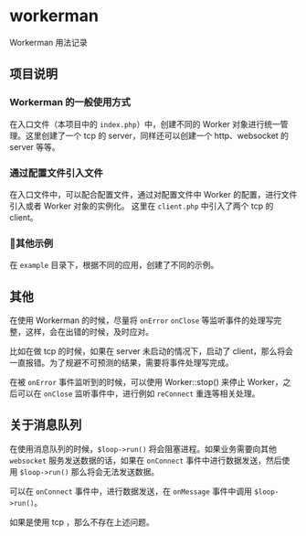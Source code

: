 # workerman
Workerman 用法记录

## 项目说明

### Workerman 的一般使用方式

在入口文件（本项目中的 `index.php`）中，创建不同的 Worker 对象进行统一管理。这里创建了一个 tcp 的 server，同样还可以创建一个 http、websocket 的 server 等等。

### 通过配置文件引入文件

在入口文件中，可以配合配置文件，通过对配置文件中 Worker 的配置，进行文件引入或者 Worker 对象的实例化。
这里在 `client.php` 中引入了两个 tcp 的 client。

### 其他示例

在 `example` 目录下，根据不同的应用，创建了不同的示例。

## 其他

在使用 Workerman 的时候，尽量将 `onError` `onClose` 等监听事件的处理写完整，这样，会在出错的时候，及时应对。

比如在做 tcp 的时候，如果在 server 未启动的情况下，启动了 client，那么将会一直报错。为了规避不可预测的结果，需要将事件处理写完成。

在被 `onError` 事件监听到的时候，可以使用 Worker::stop() 来停止 Worker，之后可以在 `onClose` 监听事件中，进行例如 `reConnect` 重连等相关处理。

## 关于消息队列

在使用消息队列的时候，`$loop->run()` 将会阻塞进程。如果业务需要向其他 `websocket` 服务发送数据的话，如果在 `onConnect` 事件中进行数据发送，然后使用 `$loop->run()` 那么将会无法发送数据。

可以在 `onConnect` 事件中，进行数据发送，在 `onMessage` 事件中调用 `$loop->run()`。

如果是使用 tcp ，那么不存在上述问题。